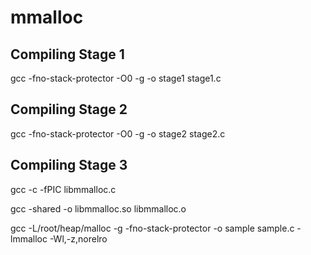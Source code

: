 # mmalloc

## Compiling Stage 1

gcc -fno-stack-protector -O0 -g -o stage1 stage1.c

## Compiling Stage 2

gcc -fno-stack-protector -O0 -g -o stage2 stage2.c

## Compiling Stage 3

gcc -c -fPIC libmmalloc.c

gcc -shared -o libmmalloc.so libmmalloc.o

gcc -L/root/heap/malloc -g -fno-stack-protector -o sample sample.c -lmmalloc -Wl,-z,norelro
